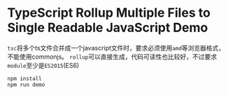 TypeScript Rollup Multiple Files to Single Readable JavaScript Demo
===========================

`tsc`将多个ts文件合并成一个javascript文件时，要求必须使用`amd`等浏览器格式，不能使用commonjs。
`rollup`可以直接生成，代码可读性也比较好，不过要求`module`至少是`ES2015`(ES6)

```
npm install
npm run demo
```

